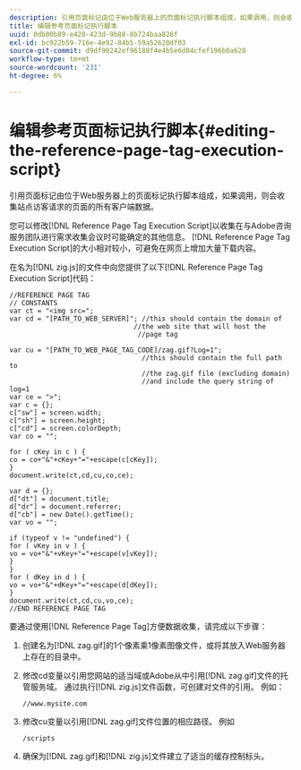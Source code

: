 ```yaml
---
description: 引用页面标记由位于Web服务器上的页面标记执行脚本组成，如果调用，则会收集站点访客请求的页面的所有客户端数据。
title: 编辑参考页面标记执行脚本
uuid: 0db00b89-e420-423d-9b88-8b724baa828f
exl-id: bc922b59-716e-4e92-84b5-59a52620df03
source-git-commit: d9df90242ef96188f4e4b5e6d04cfef196b0a628
workflow-type: tm+mt
source-wordcount: '231'
ht-degree: 6%

---
```


# 编辑参考页面标记执行脚本{#editing-the-reference-page-tag-execution-script}

引用页面标记由位于Web服务器上的页面标记执行脚本组成，如果调用，则会收集站点访客请求的页面的所有客户端数据。

您可以修改[!DNL Reference Page Tag Execution Script]以收集在与Adobe咨询服务团队进行需求收集会议时可能确定的其他信息。 [!DNL Reference Page Tag Execution Script]的大小相对较小，可避免在网页上增加大量下载内容。

在名为[!DNL zig.js]的文件中向您提供了以下[!DNL Reference Page Tag Execution Script]代码：

```
//REFERENCE PAGE TAG 
// CONSTANTS 
var ct = "<img src="; 
var cd = "[PATH_TO_WEB_SERVER]"; //this should contain the domain of 
                               //the web site that will host the 
                                //page tag 
 
var cu = "[PATH_TO_WEB_PAGE_TAG_CODE]/zag.gif?Log=1";  
                                 //this should contain the full path to 
                                 //the zag.gif file (excluding domain) 
                                 //and include the query string of log=1 
var ce = ">"; 
var c = {}; 
c["sw"] = screen.width; 
c["sh"] = screen.height; 
c["cd"] = screen.colorDepth; 
var co = ""; 
 
for ( cKey in c ) { 
co = co+"&"+cKey+"="+escape(c[cKey]); 
} 
document.write(ct,cd,cu,co,ce); 
 
var d = {}; 
d["dt"] = document.title; 
d["dr"] = document.referrer; 
d["cb"] = new Date().getTime(); 
var vo = ""; 
 
if (typeof v != "undefined") { 
for ( vKey in v ) { 
vo = vo+"&"+vKey+"="+escape(v[vKey]); 
} 
} 
for ( dKey in d ) { 
vo = vo+"&"+dKey+"="+escape(d[dKey]); 
} 
document.write(ct,cd,cu,vo,ce); 
//END REFERENCE PAGE TAG 
```

要通过使用[!DNL Reference Page Tag]方便数据收集，请完成以下步骤：

1. 创建名为[!DNL zag.gif]的1个像素乘1像素图像文件，或将其放入Web服务器上存在的目录中。
1. 修改cd变量以引用您网站的适当域或Adobe从中引用[!DNL zag.gif]文件的托管服务域。 通过执行[!DNL zig.js]文件函数，可创建对文件的引用。 例如：

   ```
   //www.mysite.com
   ```

1. 修改cu变量以引用[!DNL zag.gif]文件位置的相应路径。 例如

   ```
   /scripts
   ```

1. 确保为[!DNL zag.gif]和[!DNL zig.js]文件建立了适当的缓存控制标头。

